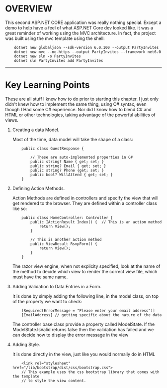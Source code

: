 # OVERVIEW
This second ASP.NET CORE application was really nothing special. Except a demo
to help have a feel of what ASP.NET Core dev looked like. it was a great reminder
of working using the MVC architecture. In fact, the project was built using the mvc
template using the shell:
```
    dotnet new globaljson --sdk-version 6.0.100 --output PartyInvites
    dotnet new mvc --no-https --output PartyInvites --framework net6.0
    dotnet new sln -o PartyInvites
    dotnet sln PartyInvites add PartyInvites
```

***

# Key Learning Points

These are all stuff I knew how to do prior to starting this chapter. I just only didn't knew
how to implement the same thing, using C# syntax, even though I Had some C# experience. Nor did
I know how to blend C# and HTML or other technologies, taking advantage of the powerful abilities
of views.

1. Creating a data Model.

    Most of the time, data model will take the shape of a class:
    ```
        public class GuestResponse {

            // These are auto-implemented properties in C#
            public string? Name { get; set; }
            public string? Email { get; set; }
            public string? Phone {get; set; }
            public bool? WillAttend { get; set; }
        }
    ```

2. Defining Action Methods.

    Action Methods are defined in controllers and specify the view that will get rendered to the browser.
    They are defined within a controller class like so:
    ```
        public class HomeController: Controller {
            public IActionResult Index() {  // This is an action method
                return View();
            }

            // This is another action method
            public ViewResult RsvpForm() {
                return View();
            }
        }
    ```
    The razor view engine, when not explicity specified, look at the name of the method to decide which
    view to render the correct view file, which must have the same name.

3. Adding Validation to Data Entries in a Form.

    It is done by simply adding the following line, in the model class, on top of the property
    we want to check:
    ```
        [Required(ErrorMessage = "Please enter your email address")]
        [EmailAddress] // getting specific about the nature of the data
    ```
    The controller base class provide a property called ModelState. If the ModelState.IsValid returns false
    then the validation has failed and we can decide how to display the error message in the view

4. Adding Style.

    It is done directly in the view, just like you would normally do in HTML
    ```
        <link rel="stylesheet" href="/lib/bootstrap/dist/css/bootstrap.css">
        // This example uses the css bootstrap library that comes with the template
        // to style the view content.
    ```